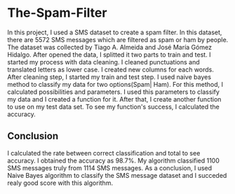 # The-Spam-Filter

In this project, I used a SMS dataset to create a spam filter. In this dataset, there are 5572 SMS messages which are filtered as spam or ham 
by people. The dataset was collected by Tiago A. Almeida and José María Gómez Hidalgo. 
After opened the data, I splitted it two parts to train and test.
I started my process with data cleaning. I cleaned punctuations and translated letters as lower case. I created new columns for each words. 
After cleaning step, I started my train and test step. I used naive bayes method to classify my data for two options(Spam| Ham). For this method, I 
calculated possibilities and parameters. I used this parameters to classify my data and I created a function for it. After that, I create another 
function to use on my test data set. To see my function's success, I calculated the accuracy.

## Conclusion

I calculated the rate between correct classification and total to see accuracy. I obtained the accuracy as 98.7%. My algorithm classified 1100 SMS 
messages
truly from 1114 SMS messages. As a conclusion, I used Naive Bayes algorithm to classify the SMS message dataset and I succeded realy good score with 
this algorithm. 

